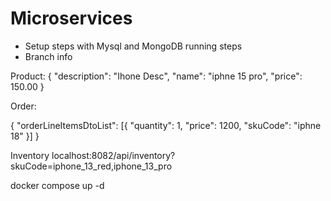 # Microservices
 
- Setup steps with Mysql and MongoDB running steps
- Branch info

Product:
{
"description": "Ihone Desc",
"name": "iphne 15 pro",
"price": 150.00
}

Order:

{
"orderLineItemsDtoList": [{
"quantity": 1,
"price": 1200,
"skuCode": "iphne 18"
}]
}

Inventory
localhost:8082/api/inventory?skuCode=iphone_13_red,iphone_13_pro


docker compose up -d